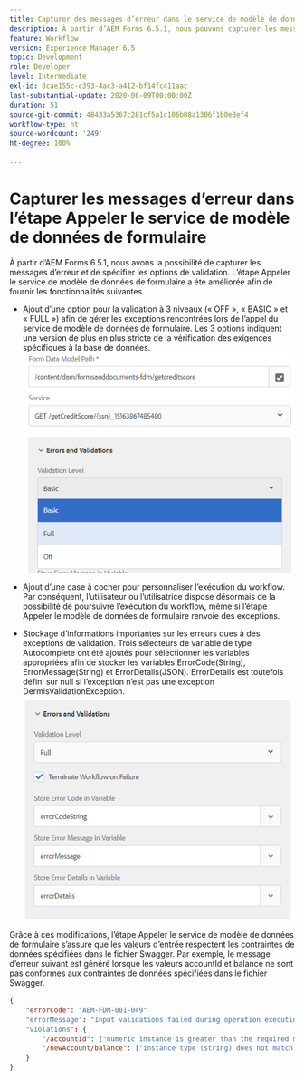 ```yaml
---
title: Capturer des messages d’erreur dans le service de modèle de données de formulaire en tant qu’étape du workflow
description: À partir d’AEM Forms 6.5.1, nous pouvons capturer les messages d’erreur générés lors de l’appel du service de modèle de données de formulaire comme étape du workflow AEM. Workflow.
feature: Workflow
version: Experience Manager 6.5
topic: Development
role: Developer
level: Intermediate
exl-id: 8cae155c-c393-4ac3-a412-bf14fc411aac
last-substantial-update: 2020-06-09T00:00:00Z
duration: 51
source-git-commit: 48433a5367c281cf5a1c106b08a1306f1b0e8ef4
workflow-type: ht
source-wordcount: '249'
ht-degree: 100%

---
```


# Capturer les messages d’erreur dans l’étape Appeler le service de modèle de données de formulaire

À partir d’AEM Forms 6.5.1, nous avons la possibilité de capturer les messages d’erreur et de spécifier les options de validation. L’étape Appeler le service de modèle de données de formulaire a été améliorée afin de fournir les fonctionnalités suivantes.

* Ajout d’une option pour la validation à 3 niveaux (« OFF », « BASIC » et « FULL ») afin de gérer les exceptions rencontrées lors de l’appel du service de modèle de données de formulaire. Les 3 options indiquent une version de plus en plus stricte de la vérification des exigences spécifiques à la base de données.
  ![validation-levels](assets/validation-level.PNG)

* Ajout d’une case à cocher pour personnaliser l’exécution du workflow. Par conséquent, l’utilisateur ou l’utilisatrice dispose désormais de la possibilité de poursuivre l’exécution du workflow, même si l’étape Appeler le modèle de données de formulaire renvoie des exceptions.

* Stockage d’informations importantes sur les erreurs dues à des exceptions de validation. Trois sélecteurs de variable de type Autocomplete ont été ajoutés pour sélectionner les variables appropriées afin de stocker les variables ErrorCode(String), ErrorMessage(String) et ErrorDetails(JSON). ErrorDetails est toutefois défini sur null si l’exception n’est pas une exception DermisValidationException.
  ![Capture des messages d’erreur.](assets/fdm-error-details.PNG)

Grâce à ces modifications, l’étape Appeler le service de modèle de données de formulaire s’assure que les valeurs d’entrée respectent les contraintes de données spécifiées dans le fichier Swagger. Par exemple, le message d’erreur suivant est généré lorsque les valeurs accountId et balance ne sont pas conformes aux contraintes de données spécifiées dans le fichier Swagger.

```json
{
    "errorCode": "AEM-FDM-001-049"
    "errorMessage": "Input validations failed during operation execution"
    "violations": {
        "/accountId": ["numeric instance is greater than the required maximum (maximum: 20, found: 97)"],
        "/newAccount/balance": ["instance type (string) does not match any allowed primitive type (allowed: [\"integer\",\"number\"])"]
    }   
}
```
